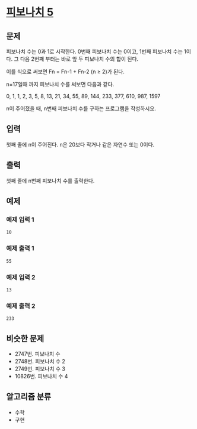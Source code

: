 # [피보나치 5](https://www.acmicpc.net/problem/10870)

## 문제

피보나치 수는 0과 1로 시작한다. 0번째 피보나치 수는 0이고, 1번째 피보나치 수는 1이다. 그 다음 2번째 부터는 바로 앞 두 피보나치 수의 합이 된다.

이를 식으로 써보면 Fn = Fn-1 + Fn-2 (n ≥ 2)가 된다.

n=17일때 까지 피보나치 수를 써보면 다음과 같다.

0, 1, 1, 2, 3, 5, 8, 13, 21, 34, 55, 89, 144, 233, 377, 610, 987, 1597

n이 주어졌을 때, n번째 피보나치 수를 구하는 프로그램을 작성하시오.

## 입력

첫째 줄에 n이 주어진다. n은 20보다 작거나 같은 자연수 또는 0이다.

## 출력

첫째 줄에 n번째 피보나치 수를 출력한다.

## 예제

### 예제 입력 1

```
10
```

### 예제 출력 1

```
55
```

### 예제 입력 2

```
13
```

### 예제 출력 2

```
233
```

## 비슷한 문제

- 2747번. 피보나치 수
- 2748번. 피보나치 수 2
- 2749번. 피보나치 수 3
- 10826번. 피보나치 수 4

## 알고리즘 분류

- 수학
- 구현
